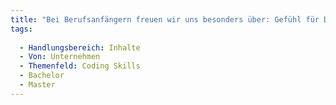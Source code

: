 ```yaml
---
title: "Bei Berufsanfängern freuen wir uns besonders über: Gefühl für Dokumentation (innerhalb und außerhalb des Codes)"
tags:
  
  - Handlungsbereich: Inhalte
  - Von: Unternehmen
  - Themenfeld: Coding Skills
  - Bachelor
  - Master
---
```

